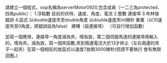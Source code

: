 請建立一個程式，oop名稱為serverMotor0920,包含成員（一二三為protected、四為public）：
    1.浮點數 目前的伏特、速度、角度、電流
    2.整數 連接埠
    3.布林值 錯誤
    4.函式 以double速度夾至double角度
                以double速度夾int微秒
               重置（以10速度夾至0角度，將錯誤設為false）
               建構（設連接埠）
               （可自行增加函數）

並寫一個應用，連接埠一角度減為夾，增為放，第二個伺服馬達的連接埠用輸入的，增為夾，減為放，寫一個夾函數,夾到兩邊電流大於13才終止（左右兩邊的夾子一起夾）在寫一個相反的放函式以速度7放開3000微秒(但請不要執行 會有無限迴圈。)

